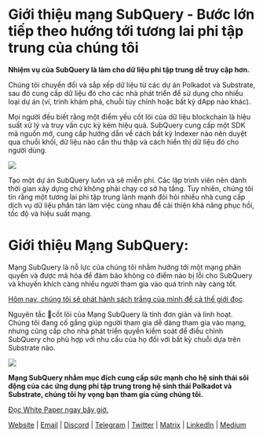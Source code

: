 # Giới thiệu mạng SubQuery - Bước lớn tiếp theo hướng tới tương lai phi tập trung của chúng tôi

**Nhiệm vụ của SubQuery là làm cho dữ liệu phi tập trung dễ truy cập hơn.**

Chúng tôi chuyển đổi và sắp xếp dữ liệu từ các dự án Polkadot và Substrate, sau đó cung cấp dữ liệu đó cho các nhà phát triển để sử dụng cho nhiều loại dự án (ví, trình khám phá, chuỗi tùy chỉnh hoặc bất kỳ dApp nào khác).

Mọi người đều biết rằng một điểm yếu cốt lõi của dữ liệu blockchain là hiệu suất xử lý và truy vấn cực kỳ kém hiệu quả. SubQuery cung cấp một SDK mã nguồn mở, cung cấp hướng dẫn về cách bất kỳ Indexer nào nên duyệt qua chuỗi khối, dữ liệu nào cần thu thập và cách hiển thị dữ liệu đó cho người dùng.

![](https://miro.medium.com/max/700/1*0l37MKpDk2ahHsqDUBxbjw.png)

Tạo một dự án SubQuery luôn và sẽ miễn phí. Các lập trình viên nên dành thời gian xây dựng chứ không phải chạy cơ sở hạ tầng. Tuy nhiên, chúng tôi tin rằng một tương lai phi tập trung lành mạnh đòi hỏi nhiều nhà cung cấp dịch vụ dữ liệu phân tán làm việc cùng nhau để cải thiện khả năng phục hồi, tốc độ và hiệu suất mạng.

# Giới thiệu Mạng SubQuery:

Mạng SubQuery là nỗ lực của chúng tôi nhằm hướng tới một mạng phân quyền và được mã hóa để đảm bảo không có điểm nào bị lỗi cho SubQuery và khuyến khích càng nhiều người tham gia vào quá trình này càng tốt.

[Hôm nay, chúng tôi sẽ phát hành sách trắng của mình để cả thế giới đọc](https://static.subquery.network/whitepaper.pdf).

Nguyên tắc cốt lõi của Mạng SubQuery là tính đơn giản và linh hoạt. Chúng tôi đang cố gắng giúp người tham gia dễ dàng tham gia vào mạng, nhưng cũng cấp cho nhà phát triển quyền kiểm soát để điều chỉnh SubQuery cho phù hợp với nhu cầu của họ đối với bất kỳ chuỗi dựa trên Substrate nào.

![](https://miro.medium.com/max/700/1*5E_eIJBTvHI7W24ib_Syvw.png)

**Mạng SubQuery nhằm mục đích cung cấp sức mạnh cho hệ sinh thái sôi động của các ứng dụng phi tập trung trong hệ sinh thái Polkadot và Substrate, chúng tôi hy vọng bạn tham gia cùng chúng tôi.**

[Đọc White Paper ngay bây giờ.](https://static.subquery.network/whitepaper.pdf)

[Website](https://subquery.network/) | [Email](mailto:hello@subquery.network) | [Discord](https://discord.com/invite/78zg8aBSMG) | [Telegram](https://t.me/subquerynetwork) | [Twitter](https://twitter.com/subquerynetwork) | [Matrix](https://matrix.to/#/#subquery:matrix.org) | [LinkedIn](https://www.linkedin.com/company/subquery) | [Medium](https://subquery.medium.com/)